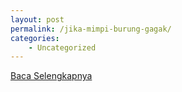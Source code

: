 ```yaml
---
layout: post
permalink: /jika-mimpi-burung-gagak/
categories:
    - Uncategorized
---
```


[Baca Selengkapnya](/02)